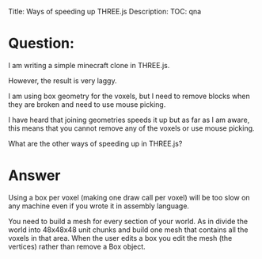 Title: Ways of speeding up THREE.js
Description:
TOC: qna

# Question:

I am writing a simple minecraft clone in THREE.js.

However, the result is very laggy.

I am using box geometry for the voxels, but I need to remove blocks when they are broken and need to use mouse picking.

I have heard that joining geometries speeds it up but as far as I am aware, this means that you cannot remove any of the voxels or use mouse picking.

What are the other ways of speeding up in THREE.js?

# Answer

Using a box per voxel (making one draw call per voxel) will be too slow on any machine even if you wrote it in assembly language.

You need to build a mesh for every section of your world. As in divide the world into 48x48x48 unit chunks and build one mesh that contains all the voxels in that area. When the user edits a box you edit the mesh (the vertices) rather than remove a Box object.
